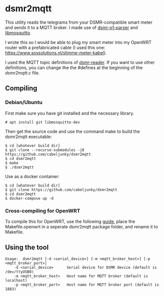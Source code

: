 # dsmr2mqtt

This utility reads the telegrams from your DSMR-compatible smart meter and sends it 
to a MQTT broker. I made use of [dsmr-p1-parser](https://github.com/lvzon/dsmr-p1-parser) and [libmosquitto](https://mosquitto.org/man/libmosquitto-3.html).

I wrote this so I would be able to plug my smart meter into my OpenWRT router with a
prefabricated cable (I used this one: https://www.sossolutions.nl/slimme-meter-kabel).

I used the MQTT topic definitions of [dsmr-reader](https://github.com/dennissiemensma/dsmr-reader).
If you want to use other definitions, you can change the the #defines at the beginning of the *dsmr2mqtt.c* file.

## Compiling

### Debian/Ubuntu

First make sure you have git installed and the necessary library.
```
# apt install git libmosquitto-dev
```

Then get the source code and use the command make to build the dsmr2mqtt executable:
```
$ cd [whatever build dir]
$ git clone --recurse-submodules -j8 https://github.com/cabeljunky/dsmr2mqtt
$ cd dsmr2mqtt
$ make
$ ./dsmr2mqtt
```
Use as a docker container:
```
$ cd [whatever build dir]
$ git clone https://github.com/cabeljunky/dsmr2mqtt
$ cd dsmr2mqtt
$ docker-compose up -d
```

### Cross-compiling for OpenWRT

To compile this for OpenWRT, use the following [guide](https://openwrt.org/docs/guide-developer/using_the_sdk),
place the Makefile.openwrt in a seperate dsmr2mqtt package folder, and rename it to Makefile.

## Using the tool

```
Usage:  dsmr2mqtt [-d <serial_device>] [-m <mqtt_broker_host>] [-p <mqtt_broker_port>]
    -d <serial_device>      Serial device for DSMR device (default is /dev/ttyUSB0)
    -m <mqtt_broker_host>   Host name for MQTT broker (default is localhost)
    -p <mqtt_broker_port>   Host name for MQTT broker port (default is 1883)
```
